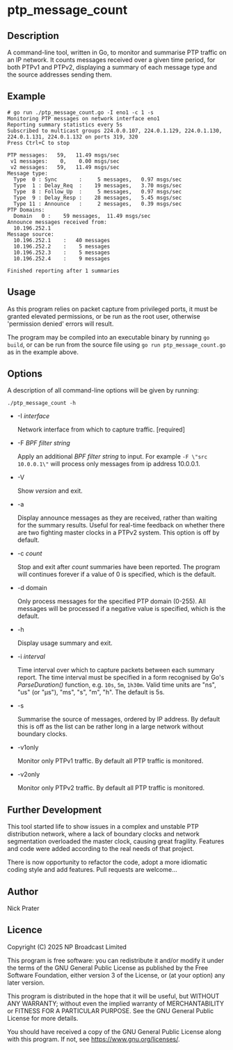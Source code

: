# ptp_message_count

## Description

A command-line tool, written in Go, to monitor and summarise PTP traffic
on an IP network. It counts messages received over a given time period,
for both PTPv1 and PTPv2, displaying a summary of each message type and
the source addresses sending them.

## Example

```
# go run ./ptp_message_count.go -I eno1 -c 1 -s
Monitoring PTP messages on network interface eno1
Reporting summary statistics every 5s
Subscribed to multicast groups 224.0.0.107, 224.0.1.129, 224.0.1.130, 224.0.1.131, 224.0.1.132 on ports 319, 320
Press Ctrl+C to stop

PTP messages:   59,   11.49 msgs/sec
 v1 messages:    0,    0.00 msgs/sec
 v2 messages:   59,   11.49 msgs/sec
Message type:
  Type  0 : Sync       :     5 messages,   0.97 msgs/sec
  Type  1 : Delay_Req  :    19 messages,   3.70 msgs/sec
  Type  8 : Follow_Up  :     5 messages,   0.97 msgs/sec
  Type  9 : Delay_Resp :    28 messages,   5.45 msgs/sec
  Type 11 : Announce   :     2 messages,   0.39 msgs/sec
PTP Domains:
  Domain   0 :    59 messages,  11.49 msgs/sec
Announce messages received from:
  10.196.252.1
Message source:
  10.196.252.1    :   40 messages
  10.196.252.2    :    5 messages
  10.196.252.3    :    5 messages
  10.196.252.4    :    9 messages

Finished reporting after 1 summaries
```

## Usage

As this program relies on packet capture from privileged ports, it must
be granted elevated permissions, or be run as the root user, otherwise
'permission denied' errors will result.

The program may be compiled into an executable binary by running `go build`,
or can be run from the source file using `go run ptp_message_count.go` as
in the example above.

## Options

A description of all command-line options will be given by running:

```
./ptp_message_count -h
```

* -I _interface_

  Network interface from which to capture traffic. [required]

* -F _BPF filter string_

  Apply an additional _BPF filter string_ to input. For example `-F \"src 10.0.0.1\"` will process only messages from ip address 10.0.0.1.

* -V

  Show _version_ and exit.

* -a

  Display announce messages as they are received, rather than waiting for
  the summary results. Useful for real-time feedback on whether there are two
  fighting master clocks in a PTPv2 system. This option is off by default.

* -c _count_

  Stop and exit after _count_ summaries have been reported. The program will
  continues forever if a value of 0 is specified, which is the default.

* -d domain

  Only process messages for the specified PTP domain (0-255). All messages
  will be processed if a negative value is specified, which is the default.

* -h

  Display usage summary and exit.

* -i _interval_

  Time interval over which to capture packets between each summary report.
  The time interval must be specified in a form recognised by Go's
  _ParseDuration()_ function, e.g. `10s`, `5m`, `1h30m`. Valid time units are
  "ns", "us" (or "µs"), "ms", "s", "m", "h". The default is 5s.

* -s

  Summarise the source of messages, ordered by IP address. By default this is
  off as the list can be rather long in a large network without boundary
  clocks.

* -v1only

  Monitor only PTPv1 traffic. By default all PTP traffic is monitored.

* -v2only

  Monitor only PTPv2 traffic. By default all PTP traffic is monitored.

## Further Development

This tool started life to show issues in a complex and
unstable PTP distribution network, where a lack of boundary clocks and
network segmentation overloaded the master clock, causing great fragility.
Features and code were added according to the real needs of that project.

There is now opportunity to refactor the code, adopt a more idiomatic coding
style and add features. Pull requests are welcome...

## Author

Nick Prater

## Licence

Copyright (C) 2025 NP Broadcast Limited

This program is free software: you can redistribute it and/or modify it under
the terms of the GNU General Public License as published by the Free Software
Foundation, either version 3 of the License, or (at your option) any later
version.

This program is distributed in the hope that it will be useful, but WITHOUT
ANY WARRANTY; without even the implied warranty of MERCHANTABILITY or FITNESS
FOR A PARTICULAR PURPOSE. See the GNU General Public License for more details.

You should have received a copy of the GNU General Public License along with
this program. If not, see <https://www.gnu.org/licenses/>.


